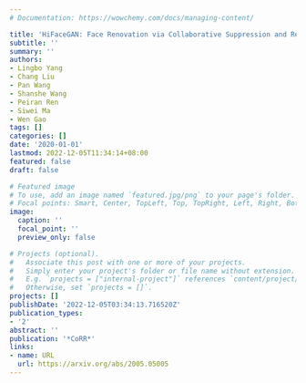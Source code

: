 ```yaml
---
# Documentation: https://wowchemy.com/docs/managing-content/

title: 'HiFaceGAN: Face Renovation via Collaborative Suppression and Replenishment'
subtitle: ''
summary: ''
authors:
- Lingbo Yang
- Chang Liu
- Pan Wang
- Shanshe Wang
- Peiran Ren
- Siwei Ma
- Wen Gao
tags: []
categories: []
date: '2020-01-01'
lastmod: 2022-12-05T11:34:14+08:00
featured: false
draft: false

# Featured image
# To use, add an image named `featured.jpg/png` to your page's folder.
# Focal points: Smart, Center, TopLeft, Top, TopRight, Left, Right, BottomLeft, Bottom, BottomRight.
image:
  caption: ''
  focal_point: ''
  preview_only: false

# Projects (optional).
#   Associate this post with one or more of your projects.
#   Simply enter your project's folder or file name without extension.
#   E.g. `projects = ["internal-project"]` references `content/project/deep-learning/index.md`.
#   Otherwise, set `projects = []`.
projects: []
publishDate: '2022-12-05T03:34:13.716520Z'
publication_types:
- '2'
abstract: ''
publication: '*CoRR*'
links:
- name: URL
  url: https://arxiv.org/abs/2005.05005
---
```

